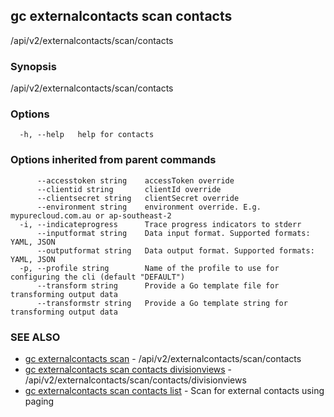 ## gc externalcontacts scan contacts

/api/v2/externalcontacts/scan/contacts

### Synopsis

/api/v2/externalcontacts/scan/contacts

### Options

```
  -h, --help   help for contacts
```

### Options inherited from parent commands

```
      --accesstoken string    accessToken override
      --clientid string       clientId override
      --clientsecret string   clientSecret override
      --environment string    environment override. E.g. mypurecloud.com.au or ap-southeast-2
  -i, --indicateprogress      Trace progress indicators to stderr
      --inputformat string    Data input format. Supported formats: YAML, JSON
      --outputformat string   Data output format. Supported formats: YAML, JSON
  -p, --profile string        Name of the profile to use for configuring the cli (default "DEFAULT")
      --transform string      Provide a Go template file for transforming output data
      --transformstr string   Provide a Go template string for transforming output data
```

### SEE ALSO

* [gc externalcontacts scan](gc_externalcontacts_scan.html)	 - /api/v2/externalcontacts/scan/contacts
* [gc externalcontacts scan contacts divisionviews](gc_externalcontacts_scan_contacts_divisionviews.html)	 - /api/v2/externalcontacts/scan/contacts/divisionviews
* [gc externalcontacts scan contacts list](gc_externalcontacts_scan_contacts_list.html)	 - Scan for external contacts using paging


